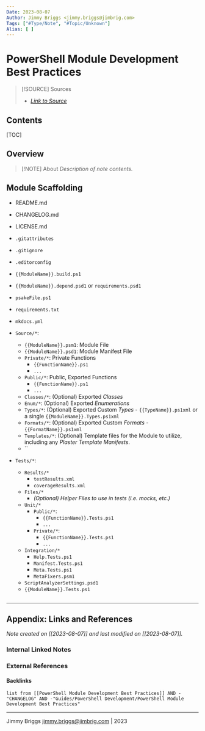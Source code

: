 ```yaml
---
Date: 2023-08-07
Author: Jimmy Briggs <jimmy.briggs@jimbrig.com>
Tags: ["#Type/Note", "#Topic/Unknown"]
Alias: [ ]
---
```


# PowerShell Module Development Best Practices

> [!SOURCE] Sources
> - *[Link to Source]()*

## Contents

[TOC]

## Overview

> [!NOTE] About
> *Description of note contents.*

## Module Scaffolding

- README.md
- CHANGELOG.md
- LICENSE.md
- `.gitattributes`
- `.gitignore`
- `.editorconfig`
- `{{ModuleName}}.build.ps1`
- `{{ModuleName}}.depend.psd1` or `requirements.psd1`
- `psakeFile.ps1`
- `requirements.txt`
- `mkdocs.yml`

- `Source/*`:
	- `{{ModuleName}}.psm1`: Module File
	- `{{ModuleName}}.psd1`: Module Manifest File
	- `Private/*`: Private Functions
		- `{{FunctionName}}.ps1`
		- `...`
	- `Public/*`: Public, Exported Functions
		- `{{FunctionName}}.ps1`
		- `...`
	- `Classes/*`: (Optional) Exported *Classes*
	- `Enum/*`: (Optional) Exported *Enumerations*
	- `Types/*`: (Optional) Exported Custom *Types* - `{{TypeName}}.ps1xml` or a single `{{ModuleName}}.Types.ps1xml`
	- `Formats/*`: (Optional) Exported Custom *Formats* - `{{FormatName}}.ps1xml`
	- `Templates/*`: (Optional) Template files for the Module to utilize, including any *Plaster Template Manifests*.
	- ``

- `Tests/*`:
	- `Results/*`
		- `testResults.xml`
		- `coverageResults.xml`
	- `Files/*`
		- *(Optional) Helper Files to use in tests (i.e. mocks, etc.)*
	- `Unit/*`
		- `Public/*`:
			- `{{FunctionName}}.Tests.ps1`
			- `...`
		- `Private/*`:
			- `{{FunctionName}}.Tests.ps1`
			- `...`
	- `Integration/*`
		- `Help.Tests.ps1`
		- `Manifest.Tests.ps1`
		- `Meta.Tests.ps1`
		- `MetaFixers.psm1`
	- `ScriptAnalyzerSettings.psd1`
	- `{{ModuleName}}.Tests.ps1`

```text

```

***

## Appendix: Links and References

*Note created on [[2023-08-07]] and last modified on [[2023-08-07]].*

### Internal Linked Notes

### External References

#### Backlinks

```dataview
list from [[PowerShell Module Development Best Practices]] AND -"CHANGELOG" AND -"Guides/PowerShell Development/PowerShell Module Development Best Practices"
```


***

Jimmy Briggs <jimmy.briggs@jimbrig.com> | 2023

